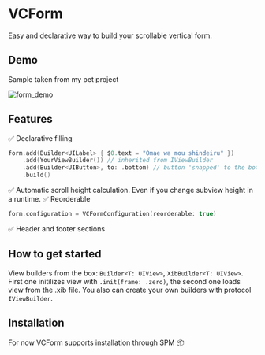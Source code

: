 # VCForm
Easy and declarative way to build your scrollable vertical form.

## Demo
Sample taken from my pet project

![form_demo](https://user-images.githubusercontent.com/5366222/77226722-07a52880-6bad-11ea-9967-f9f24bc8d760.gif)

## Features
✅ Declarative filling
```swift
form.add(Builder<UILabel> { $0.text = "Omae wa mou shindeiru" })
	.add(YourViewBuilder()) // inherited from IViewBuilder
	.add(Builder<UIButton>, to: .bottom) // button 'snapped' to the bottom
	.build()
```
✅ Automatic scroll height calculation. Even if you change subview height in a runtime.
✅ Reorderable
```swift
form.configuration = VCFormConfiguration(reorderable: true)
```
✅ Header and footer sections

## How to get started
View builders from the box: `Builder<T: UIView>`, `XibBuilder<T: UIView>`.
First one initilizes view with `.init(frame: .zero)`, the second one loads view from the .xib file.
You also can create your own builders with protocol `IViewBuilder`.

## Installation
For now VCForm supports installation through SPM 📦
